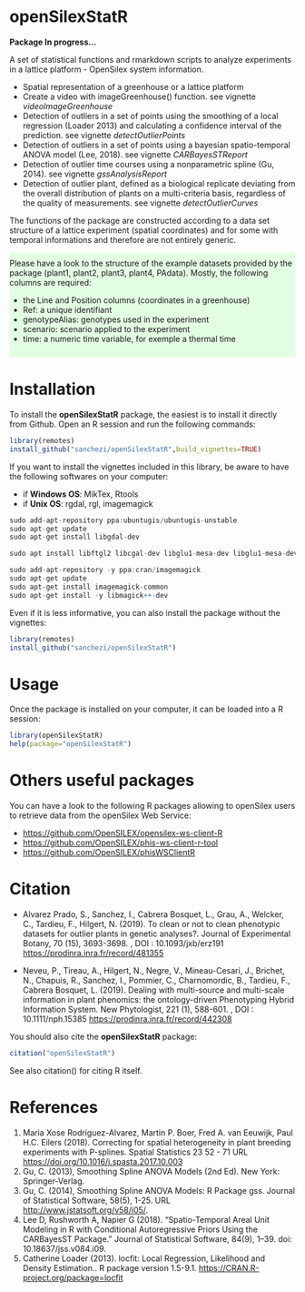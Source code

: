 # openSilexStatR

__Package In progress...__

A set of statistical functions and rmarkdown scripts to analyze experiments in a lattice platform - OpenSilex system information.
  
* Spatial representation of a greenhouse or a lattice platform
* Create a video with imageGreenhouse() function. see vignette _videoImageGreenhouse_
* Detection of outliers in a set of points using the smoothing of a local regression (Loader 2013) and calculating a confidence interval of the prediction. see vignette _detectOutlierPoints_
* Detection of outliers in a set of points using a bayesian spatio-temporal ANOVA model (Lee, 2018). see vignette _CARBayesSTReport_
* Detection of outlier time courses using a nonparametric spline (Gu, 2014). see vignette _gssAnalysisReport_
* Detection of outlier plant, defined as a biological replicate deviating from the overall distribution of plants on a multi-criteria basis, regardless of the quality of measurements. see vignette _detectOutlierCurves_


The functions of the package are constructed according to a data set structure of a lattice experiment (spatial coordinates) and for some with temporal informations and therefore are not entirely generic.

<div style="background-color:rgba(0, 255, 0,0.1); text-align:left; vertical-align: center; padding:10px 0;">
Please have a look to the structure of the example datasets provided by the package (plant1, plant2, plant3, plant4, PAdata). Mostly, the following columns are required:

* the Line and Position columns (coordinates in a greenhouse)
* Ref: a unique identifiant
* genotypeAlias: genotypes used in the experiment
* scenario: scenario applied to the experiment
* time: a numeric time variable, for exemple a thermal time
</div>

# Installation

To install the **openSilexStatR** package, the easiest is to install it directly from Github. Open an R session and run the following commands:

```R
library(remotes) 
install_github("sanchezi/openSilexStatR",build_vignettes=TRUE)
```

If you want to install the vignettes included in this library, be aware to have the following softwares on your computer:

* if **Windows OS**: MikTex, Rtools
* if **Unix OS**: rgdal, rgl, imagemagick

```R
sudo add-apt-repository ppa:ubuntugis/ubuntugis-unstable
sudo apt-get update
sudo apt-get install libgdal-dev

sudo apt install libftgl2 libcgal-dev libglu1-mesa-dev libglu1-mesa-dev libx11-dev libfreetype6-dev

sudo add-apt-repository -y ppa:cran/imagemagick
sudo apt-get update
sudo apt-get install imagemagick-common
sudo apt-get install -y libmagick++-dev
```

Even if it is less informative, you can also install the package without the vignettes:

```R
library(remotes) 
install_github("sanchezi/openSilexStatR")
```

# Usage

Once the package is installed on your computer, it can be loaded into a R session:

```R
library(openSilexStatR)
help(package="openSilexStatR")
```

# Others useful packages

You can have a look to the following R packages allowing to openSilex users to retrieve data from the openSilex Web Service:

* https://github.com/OpenSILEX/opensilex-ws-client-R
* https://github.com/OpenSILEX/phis-ws-client-r-tool
* https://github.com/OpenSILEX/phisWSClientR


# Citation

* Alvarez Prado, S., Sanchez, I., Cabrera Bosquet, L., Grau, A., Welcker, C., Tardieu, F., Hilgert, N. (2019). To clean or not to clean phenotypic datasets for outlier plants in genetic analyses?. Journal of Experimental Botany, 70 (15), 3693-3698. , DOI : 10.1093/jxb/erz191 https://prodinra.inra.fr/record/481355

* Neveu, P., Tireau, A., Hilgert, N., Negre, V., Mineau-Cesari, J., Brichet, N., Chapuis, R., Sanchez, I., Pommier, C., Charnomordic, B., Tardieu, F., Cabrera Bosquet, L. (2019). Dealing with multi-source and multi-scale information in plant phenomics: the ontology-driven Phenotyping Hybrid Information System. New Phytologist, 221 (1), 588-601. , DOI : 10.1111/nph.15385 https://prodinra.inra.fr/record/442308

You should also cite the **openSilexStatR** package:

```R
citation("openSilexStatR")
```

See also citation() for citing R itself.

# References

1. Maria Xose Rodriguez-Alvarez, Martin P. Boer, Fred A. van Eeuwijk, Paul H.C. Eilers (2018). Correcting
for spatial heterogeneity in plant breeding experiments with P-splines. Spatial Statistics 23 52 - 71
URL https://doi.org/10.1016/j.spasta.2017.10.003
2. Gu, C. (2013), Smoothing Spline ANOVA Models (2nd Ed). New York: Springer-Verlag.
3. Gu, C. (2014), Smoothing Spline ANOVA Models: R Package gss. Journal of Statistical Software, 58(5),
1-25. URL http://www.jstatsoft.org/v58/i05/.
4. Lee D, Rushworth A, Napier G (2018). “Spatio-Temporal Areal Unit Modeling in R with Conditional Autoregressive Priors Using the CARBayesST Package.” Journal of Statistical Software, 84(9), 1–39. doi: 10.18637/jss.v084.i09.
5. Catherine Loader (2013). locfit: Local Regression, Likelihood and Density Estimation.. R package version 1.5-9.1. https://CRAN.R-project.org/package=locfit

